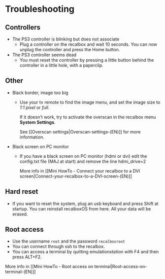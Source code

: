 # Troubleshooting

## Controllers

* The PS3 controller is blinking but does not associate
  * Plug a controller on the recalbox and wait 10 seconds. You can now unplug the controller and press the Home button.
* The PS3 controller seems dead
  * You must reset the controller by pressing a little button behind the controller in a little hole, with a paperclip.

## Other

* Black border, image too big
  * Use your tv remote to find the image menu, and set the image size to _1:1 pixel_ or _full_.

    If it doesn't work, try to activate the overscan in the recalbox menu **System Settings**.

    See \[\[Overscan settings\|Overscan-settings-\(EN\)\]\] for more information.
* Black screen on PC monitor
  * If you have a black screen on PC monitor \(hdmi or dvi\) edit the config.txt file \(MAJ at start\) and remove the line hdmi\_drive=2

    More info in \[\[Mini HowTo - Connect your recalbox to a DVI screen\|Connect-your-recalbox-to-a-DVI-screen-\(EN\)\]\]

## Hard reset

* If you want to reset the system, plug an usb keyboard and press Shift at startup. You can reinstall recalboxOS from here. All your data will be erased.

## Root access

* Use the username `root` and the password `recalboxroot`
* You can connect through ssh to the recalbox.
* You can access a terminal by quitting emulationstation with F4 and then press ALT+F2.

More info in \[\[Mini HowTo - Root access on terminal\|Root-access-on-terminal-\(EN\)\]\]

